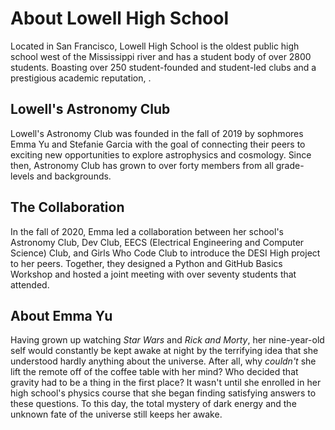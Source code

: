 # About Lowell High School

Located in San Francisco, Lowell High School is the oldest public high school west of the Mississippi river and has a student body of over 2800 students. Boasting over 250 student-founded and student-led clubs and a prestigious academic reputation, . 

## Lowell's Astronomy Club
Lowell's Astronomy Club was founded in the fall of 2019 by sophmores Emma Yu and Stefanie Garcia with the goal of connecting their peers to exciting new opportunities to explore astrophysics and cosmology. Since then, Astronomy Club has grown to over forty members from all grade-levels and backgrounds. 

## The Collaboration
In the fall of 2020, Emma led a collaboration between her school's Astronomy Club, Dev Club, EECS (Electrical Engineering and Computer Science) Club, and Girls Who Code Club to introduce the DESI High project to her peers. Together, they designed a Python and GitHub Basics Workshop and hosted a joint meeting with over seventy students that attended.

## About Emma Yu
Having grown up watching *Star Wars* and *Rick and Morty*, her nine-year-old self would constantly be kept awake at night by the terrifying idea that she understood hardly anything about the universe. After all, why *couldn't* she lift the remote off of the coffee table with her mind? Who decided that gravity had to be a thing in the first place? It wasn't until she enrolled in her high school's physics course that she began finding satisfying answers to these questions. To this day, the total mystery of dark energy and the unknown fate of the universe still keeps her awake.
